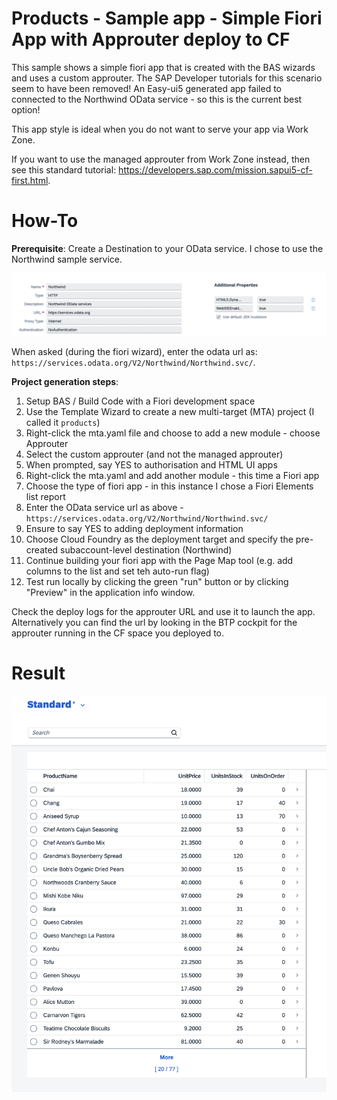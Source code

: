 # Products - Sample app - Simple Fiori App with Approuter deploy to CF

This sample shows a simple fiori app that is created with the BAS wizards and uses a custom approuter.
The SAP Developer tutorials for this scenario seem to have been removed!
An Easy-ui5 generated app failed to connected to the Northwind OData service - so this is the current best option!

This app style is ideal when you do not want to serve your app via Work Zone.

If you want to use the managed approuter from Work Zone instead, then see this standard tutorial: https://developers.sap.com/mission.sapui5-cf-first.html.

# How-To

__Prerequisite__: Create a Destination to your OData service. I chose to use the Northwind sample service.

![Northwind Destination Config](image.png)

When asked (during the fiori wizard), enter the odata url as: `https://services.odata.org/V2/Northwind/Northwind.svc/`.

__Project generation steps__:
1. Setup BAS / Build Code with a Fiori development space
1. Use the Template Wizard to create a new multi-target (MTA) project (I called it `products`)
1. Right-click the mta.yaml file and choose to add a new module - choose Approuter
1. Select the custom approuter (and not the managed approuter)
1. When prompted, say YES to authorisation and HTML UI apps
1. Right-click the mta.yaml and add another module - this time a Fiori app
1. Choose the type of fiori app - in this instance I chose a Fiori Elements list report
1. Enter the OData service url as above - `https://services.odata.org/V2/Northwind/Northwind.svc/`
1. Ensure to say YES to adding deployment information
1. Choose Cloud Foundry as the deployment target and specify the pre-created subaccount-level destination (Northwind)
1. Continue building your fiori app with the Page Map tool (e.g. add columns to the list and set teh auto-run flag)
1. Test run locally by clicking the green "run" button or by clicking "Preview" in the application info window.

Check the deploy logs for the approuter URL and use it to launch the app. Alternatively you can find the url by looking in the BTP cockpit for the approuter running in the CF space you deployed to.

# Result
![Running Fiori App](image-1.png)